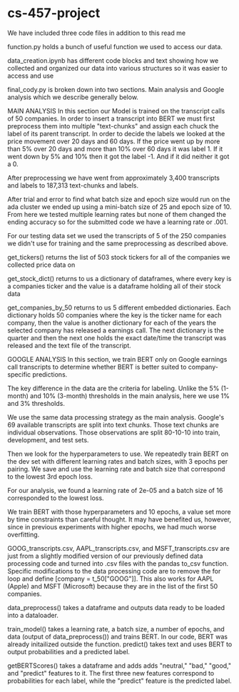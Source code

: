 # cs-457-project
We have included three code files in addition to this read me

function.py holds a bunch of useful function we used to access our data. 

data_creation.ipynb has different code blocks and text showing how we collected and organized our data into various structures so it was easier to access and use

final_cody.py is broken down into two sections. Main analysis and Google analysis which we describe generally below.

MAIN ANALYSIS
In this section our Model is trained on the transcript calls of 50 companies. In order to insert a transcript into BERT we must first preprocess 
them into multiple "text-chunks" and assign each chuck the label of its parent transcript. In order to decide the labels we looked at the price 
movement over 20 days and 60 days. If the price went up by more than 5% over 20 days and more than 10% over 60 days it was label 1. If it went 
down by 5% and 10% then it got the label -1. And if it did neither it got a 0.

After preprocessing we have went from approximately 3,400 transcripts and labels to 187,313 text-chunks and labels.

After trial and error to find what batch size and epoch size would run on the ada cluster we ended up using a mini-batch size of 25 and epoch size 
of 10. From here we tested multiple learning rates but none of them changed the ending accuracy so for the submitted code we have a learning rate or .001.

For our testing data set we used the transcripts of 5 of the 250 companies we didn't use for training and the same preprocessing as described above.

get_tickers() returns the list of 503 stock tickers for all of the companies we collected price data on

get_stock_dict() returns to us a dictionary of dataframes, where every key is a companies ticker and the value is a dataframe holding all of their stock data

get_companies_by_50 returns to us 5 different embedded dictionaries. Each dictionary holds 50 companies where the key is the ticker name for each company,
then the value is another dictionary for each of the years the selected company has released a earnings call. The next dictionary is the quarter and then 
the next one holds the exact date/time the transcript was released and the text file of the transcript.


GOOGLE ANALYSIS
In this section, we train BERT only on Google earnings call transcripts to determine whether BERT is better suited to company-specific predictions.

The key difference in the data are the criteria for labeling. Unlike the 5% (1-month) and 10% (3-month) thresholds in the main analysis, here we use
1% and 3% thresholds.

We use the same data processing strategy as the main analysis. Google's 69 available transcripts are split into text chunks. Those text chunks are individual
observations. Those observations are split 80-10-10 into train, development, and test sets.

Then we look for the hyperparameters to use. We repeatedly train BERT on the dev set with different learning rates and batch sizes, with 3 epochs per pairing. 
We save and use the learning rate and batch size that correspond to the lowest 3rd epoch loss.

For our analysis, we found a learning rate of 2e-05 and a batch size of 16 corresponded to the lowest loss.

We train BERT with those hyperparameters and 10 epochs, a value set more by time constraints than careful thought. It may have benefited us, however, since 
in previous experiments with higher epochs, we had much worse overfitting.

GOOG_transcripts.csv, AAPL_transcripts.csv, and MSFT_transcripts.csv are just from a slightly modified version of our previously defined data processing code 
and turned into .csv files with the pandas to_csv function. Specific modifications to the data processing code are to remove the for loop and define 
[company = t_50["GOOG"]]. This also works for AAPL (Apple) and MSFT (Microsoft) because they are in the list of the first 50 companies.

data_preprocess() takes a dataframe and outputs data ready to be loaded into a dataloader.

train_model() takes a learning rate, a batch size, a number of epochs, and data (output of data_preprocess()) and trains BERT. In our code, BERT was already initailized outside the function.
predict() takes text and uses BERT to output probabilities and a predicted label.

getBERTScores() takes a dataframe and adds adds "neutral," "bad," "good," and "predict" features to it. The first three new features correspond to probabilities for each label, while the "predict" feature is the predicted label.
